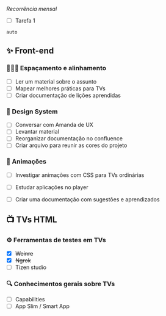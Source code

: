 *Recorrência mensal*
- [ ] Tarefa 1


```pusheenbar
auto
```

## ✨ Front-end
### 🙅🏻‍♀️ Espaçamento e alinhamento
- [ ] Ler um material sobre o assunto
- [ ] Mapear melhores práticas para TVs
- [ ] Criar documentação de lições aprendidas

### 🎨 Design System
- [ ] Conversar com Amanda de UX
- [ ] Levantar material
- [ ] Reorganizar documentação no confluence
- [ ] Criar arquivo para reunir as cores do projeto

### 🔮 Animações
- [ ] Investigar animações com CSS para TVs ordinárias
- [ ] Estudar aplicações no player
- [ ] Criar uma documentação com sugestões e aprendizados


## 📺 TVs HTML

### ⚙️ Ferramentas de testes em TVs
- [x] ~~Weinre~~
- [x] ~~Ngrok~~
- [ ] Tizen studio

### 🔍 Conhecimentos gerais sobre TVs
- [ ] Capabilities
- [ ] App Slim / Smart App
